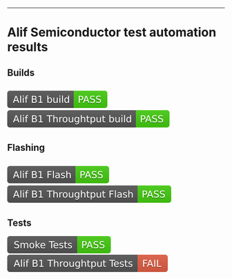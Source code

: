 ----------------
# Alif Semiconductor test automation results

**Builds**
----------------
[![Alif B1 Build](test_results/Alif_B1_Build_result.svg)](https://github.com/AlifSemiDev/jenkins_automation/tree/test_results)
[![Alif B1 Throughtput Build](test_results/Alif_B1_Throughtput_build_result.svg)](https://github.com/AlifSemiDev/jenkins_automation/tree/test_results)
----------------
**Flashing**
----------------
[![Alif B1 Flash](test_results/Alif_B1_Flash_result.svg)](https://github.com/AlifSemiDev/jenkins_automation/tree/test_results)
[![Alif B1 Throughtput Build](test_results/Alif_B1_Throughtput_Flash_result.svg)](https://github.com/AlifSemiDev/jenkins_automation/tree/test_results)
----------------
**Tests**
----------------
[![Smoke Tests](test_results/smoketest_result.svg)](https://github.com/AlifSemiDev/jenkins_automation/tree/test_results)
[![Throughtput Tests](test_results/Alif_B1_Throughtput_Tests_result.svg)](https://github.com/AlifSemiDev/jenkins_automation/tree/test_results)


